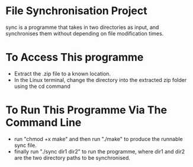 # File Synchronisation Project #

sync is a programme that takes in two directories as input, and synchronises them without depending on file modification times.

# To Access This programme
- Extract the .zip file to a known location.
- In the Linux terminal, change the directory into the extracted zip folder using the cd command

# To Run This Programme Via The Command Line #

- run "chmod +x make" and then run "./make" to produce the runnable sync file.
- finally run "./sync dir1 dir2" to run the programme, where dir1 and dir2 are the two directory paths to be synchronised.